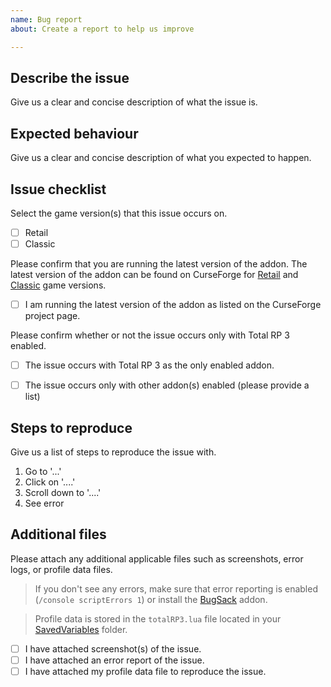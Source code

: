 ```yaml
---
name: Bug report
about: Create a report to help us improve

---
```


## Describe the issue
Give us a clear and concise description of what the issue is.

## Expected behaviour
Give us a clear and concise description of what you expected to happen.

## Issue checklist
Select the game version(s) that this issue occurs on.

- [ ] Retail
- [ ] Classic

Please confirm that you are running the latest version of the addon. The latest version of the addon can be found on CurseForge for [Retail](http://curse.totalrp.com/) and [Classic](http://classic.totalrp.com/) game versions.

- [ ] I am running the latest version of the addon as listed on the CurseForge project page.

Please confirm whether or not the issue occurs only with Total RP 3 enabled.

- [ ] The issue occurs with Total RP 3 as the only enabled addon.
- [ ] The issue occurs only with other addon(s) enabled (please provide a list)


## Steps to reproduce
Give us a list of steps to reproduce the issue with.

1. Go to '...'
2. Click on '....'
3. Scroll down to '....'
4. See error

## Additional files
Please attach any additional applicable files such as screenshots, error logs, or profile data files.

> If you don't see any errors, make sure that error reporting is enabled (`/console scriptErrors 1`) or install the [BugSack](https://www.curseforge.com/wow/addons/bugsack) addon.

> Profile data is stored in the `totalRP3.lua` file located in your [SavedVariables](https://github.com/Total-RP/Total-RP-3/wiki/Saved-Variables) folder.

- [ ] I have attached screenshot(s) of the issue.
- [ ] I have attached an error report of the issue.
- [ ] I have attached my profile data file to reproduce the issue.
